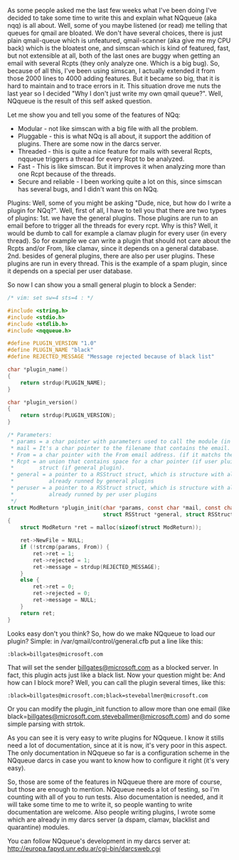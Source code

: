 As some people asked me the last few weeks what I've been doing I've decided to take some time to write this and explain what NQqueue (aka nqq) is all about.
Well, some of you maybe listened (or read) me telling that queues for qmail are bloated. We don't have several choices, there is just plain qmail-queue which is unfeatured, qmail-scanner (aka give me my CPU back) which is the bloatest one, and simscan which is kind of featured, fast, but not extensible at all, both of the last ones are buggy when getting an email with several
Rcpts (they only analyze one. Which is a big bug).
So, because of all this, I've been using simscan, I actually extended it from those 2000 lines to 4000 adding features. But it became so big, that it is hard to maintain and to trace errors in it.
This situation drove me nuts the last year so I decided "Why I don't just write my own qmail queue?". Well, NQqueue is the result of this self asked question.

Let me show you and tell you some of the features of NQq:

* Modular - not like simscan with a big file with all the problem.
* Pluggable - this is what NQq is all about, it support the addition of plugins. There are some now in the darcs server.
* Threaded - this is quite a nice feature for mails with several Rcpts, nqqueue triggers a thread for every Rcpt to be analyzed.
* Fast - This is like simscan. But it improves it when analyzing more than one Rcpt because of the threads.
* Secure and reliable - I been working quite a lot on this, since simscan has several bugs, and I didn't want this on NQq.

Plugins: Well, some of you might be asking "Dude, nice, but how do I write a plugin for NQq?". Well, first of all, I have to tell you that there are two types of plugins:
1st. we have the general plugins. Those plugins are run to an email before to trigger all the threads for every rcpt. Why is this? Well, it would be dumb to call for example a clamav plugin for every user (in every thread). So for example we can write a plugin that should not care about the Rcpts and/or From, like clamav, since it depends on a general database.
2nd. besides of general plugins, there are also per user plugins. These plugins are run in every thread. This is the example of a spam plugin, since it depends on a special per user database.

So now I can show you a small general plugin to block a Sender:

```c
/* vim: set sw=4 sts=4 : */

#include <string.h>
#include <stdio.h>
#include <stdlib.h>
#include <nqqueue.h>

#define PLUGIN_VERSION "1.0"
#define PLUGIN_NAME "black"
#define REJECTED_MESSAGE "Message rejected because of black list"

char *plugin_name()
{
    return strdup(PLUGIN_NAME);
}

char *plugin_version()
{
    return strdup(PLUGIN_VERSION);
}

/* Parameters:
 * params = a char pointer with parameters used to call the module (in this case, the email address to block).
 * mail = It's a char pointer to the filename that contains the email.
 * From = a char pointer with the From email address. (if it matchs the param, the mail would be blocked)
 * Rcpt = an union that contains space for a char pointer (if user pluing) or a pointer to a PUStruct
 *        struct (if general plugin).
 * general = a pointer to a RSStruct struct, which is structure with all the plugins and its return values
 *           already runned by general plugins
 * peruser = a pointer to a RSStruct struct, which is structure with all the plugins and its return values
 *           already runned by per user plugins
 */
struct ModReturn *plugin_init(char *params, const char *mail, const char *From, const union Tos Rcpt, \
                              struct RSStruct *general, struct RSStruct *peruser)
{
    struct ModReturn *ret = malloc(sizeof(struct ModReturn));

    ret->NewFile = NULL;
    if (!strcmp(params, From)) {
        ret->ret = 1;
        ret->rejected = 1;
        ret->message = strdup(REJECTED_MESSAGE);
    }
    else {
        ret->ret = 0;
        ret->rejected = 0;
        ret->message = NULL;
    }
    return ret;
}
```

Looks easy don't you think? So, how do we make NQqueue to load our plugin? Simple: in /var/qmail/control/general.cfb put a line like this:

```
:black=billgates@microsoft.com
```

That will set the sender billgates@microsoft.com as a blocked server. In fact, this plugin acts just like a black list.
Now your question might be: And how can I block more? Well, you can call the plugin several times, like this:

```
:black=billgates@microsoft.com;black=steveballmer@microsoft.com
```

Or you can modify the plugin_init function to allow more than one email (like black=billgates@microsoft.com,steveballmer@microsoft.com) and do some simple parsing with strtok.


As you can see it is very easy to write plugins for NQqueue. I know it stills need a lot of documentation, since at it is now, it's very poor in this aspect. The only documentation in NQqueue so far is a configuration scheme in the NQqueue darcs in case you want to know how to configure it right (it's very easy).

So, those are some of the features in NQqueue there are more of course, but those are enough to mention.
NQqueue needs a lot of testing, so I'm counting with all of you to run tests. Also documentation is needed, and it will take some time to me to write it, so people wanting to write documentation are welcome. Also people writing plugins, I wrote some which are already in my darcs server (a dspam, clamav, blacklist and quarantine) modules.

You can follow NQqueue's development in my darcs server at: <http://europa.fapyd.unr.edu.ar/cgi-bin/darcsweb.cgi>
